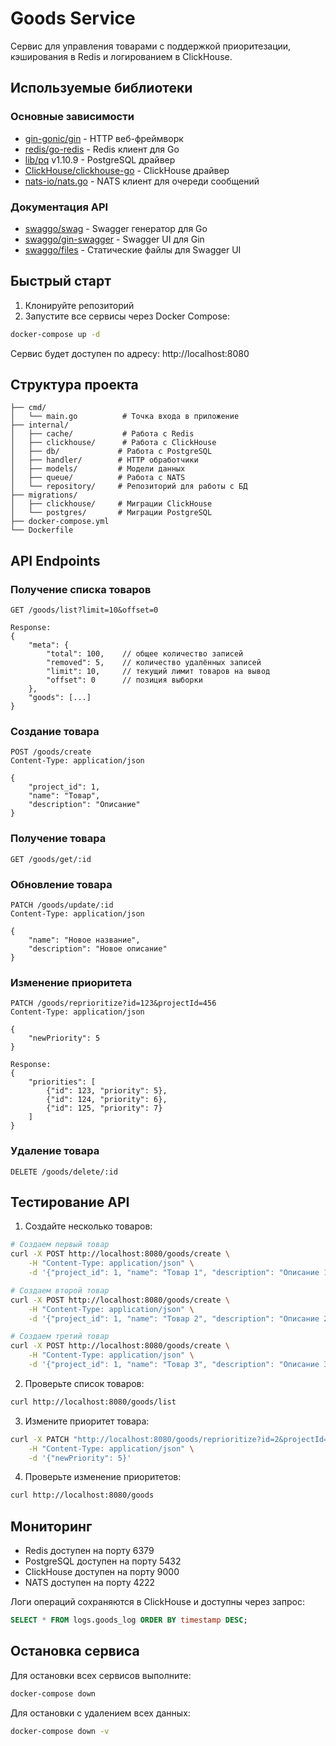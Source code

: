 # Goods Service

Сервис для управления товарами с поддержкой приоритезации, кэширования в Redis и логированием в ClickHouse.

## Используемые библиотеки

### Основные зависимости
- [gin-gonic/gin](https://github.com/gin-gonic/gin) - HTTP веб-фреймворк
- [redis/go-redis](https://github.com/redis/go-redis) - Redis клиент для Go
- [lib/pq](https://github.com/lib/pq) v1.10.9 - PostgreSQL драйвер
- [ClickHouse/clickhouse-go](https://github.com/ClickHouse/clickhouse-go) - ClickHouse драйвер
- [nats-io/nats.go](https://github.com/nats-io/nats.go) - NATS клиент для очереди сообщений

### Документация API
- [swaggo/swag](https://github.com/swaggo/swag) - Swagger генератор для Go
- [swaggo/gin-swagger](https://github.com/swaggo/gin-swagger) - Swagger UI для Gin
- [swaggo/files](https://github.com/swaggo/files) - Статические файлы для Swagger UI

## Быстрый старт

1. Клонируйте репозиторий
2. Запустите все сервисы через Docker Compose:
```bash
docker-compose up -d
```

Сервис будет доступен по адресу: http://localhost:8080

## Структура проекта

```
├── cmd/
│   └── main.go          # Точка входа в приложение
├── internal/
│   ├── cache/           # Работа с Redis
│   ├── clickhouse/      # Работа с ClickHouse
│   ├── db/             # Работа с PostgreSQL
│   ├── handler/        # HTTP обработчики
│   ├── models/         # Модели данных
│   ├── queue/          # Работа с NATS
│   └── repository/     # Репозиторий для работы с БД
├── migrations/
│   ├── clickhouse/     # Миграции ClickHouse
│   └── postgres/       # Миграции PostgreSQL
├── docker-compose.yml
└── Dockerfile
```

## API Endpoints

### Получение списка товаров
```http
GET /goods/list?limit=10&offset=0

Response:
{
    "meta": {
        "total": 100,    // общее количество записей
        "removed": 5,    // количество удалённых записей
        "limit": 10,     // текущий лимит товаров на вывод
        "offset": 0      // позиция выборки
    },
    "goods": [...]
}
```

### Создание товара
```http
POST /goods/create
Content-Type: application/json

{
    "project_id": 1,
    "name": "Товар",
    "description": "Описание"
}
```

### Получение товара
```http
GET /goods/get/:id
```

### Обновление товара
```http
PATCH /goods/update/:id
Content-Type: application/json

{
    "name": "Новое название",
    "description": "Новое описание"
}
```

### Изменение приоритета
```http
PATCH /goods/reprioritize?id=123&projectId=456
Content-Type: application/json

{
    "newPriority": 5
}

Response:
{
    "priorities": [
        {"id": 123, "priority": 5},
        {"id": 124, "priority": 6},
        {"id": 125, "priority": 7}
    ]
}
```

### Удаление товара
```http
DELETE /goods/delete/:id
```

## Тестирование API

1. Создайте несколько товаров:
```bash
# Создаем первый товар
curl -X POST http://localhost:8080/goods/create \
    -H "Content-Type: application/json" \
    -d '{"project_id": 1, "name": "Товар 1", "description": "Описание 1"}'

# Создаем второй товар
curl -X POST http://localhost:8080/goods/create \
    -H "Content-Type: application/json" \
    -d '{"project_id": 1, "name": "Товар 2", "description": "Описание 2"}'

# Создаем третий товар
curl -X POST http://localhost:8080/goods/create \
    -H "Content-Type: application/json" \
    -d '{"project_id": 1, "name": "Товар 3", "description": "Описание 3"}'
```

2. Проверьте список товаров:
```bash
curl http://localhost:8080/goods/list
```

3. Измените приоритет товара:
```bash
curl -X PATCH "http://localhost:8080/goods/reprioritize?id=2&projectId=1" \
    -H "Content-Type: application/json" \
    -d '{"newPriority": 5}'
```

4. Проверьте изменение приоритетов:
```bash
curl http://localhost:8080/goods
```

## Мониторинг

- Redis доступен на порту 6379
- PostgreSQL доступен на порту 5432
- ClickHouse доступен на порту 9000
- NATS доступен на порту 4222

Логи операций сохраняются в ClickHouse и доступны через запрос:
```sql
SELECT * FROM logs.goods_log ORDER BY timestamp DESC;
```

## Остановка сервиса

Для остановки всех сервисов выполните:
```bash
docker-compose down
```

Для остановки с удалением всех данных:
```bash
docker-compose down -v
```
